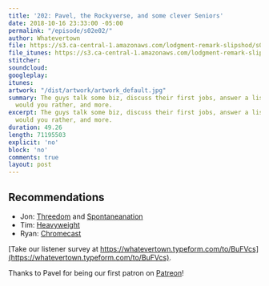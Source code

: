 ```yaml
---
title: '202: Pavel, the Rockyverse, and some clever Seniors'
date: 2018-10-16 23:33:00 -05:00
permalink: "/episode/s02e02/"
author: Whatevertown
file: https://s3.ca-central-1.amazonaws.com/lodgment-remark-slipshod/s02e02.mp3
file_itunes: https://s3.ca-central-1.amazonaws.com/lodgment-remark-slipshod/s02e02.m4a
stitcher: 
soundcloud: 
googleplay: 
itunes: 
artwork: "/dist/artwork/artwork_default.jpg"
summary: The guys talk some biz, discuss their first jobs, answer a listener submitted
  would you rather, and more.
excerpt: The guys talk some biz, discuss their first jobs, answer a listener submitted
  would you rather, and more.
duration: 49.26
length: 71195503
explicit: 'no'
block: 'no'
comments: true
layout: post
---
```


## Recommendations
- Jon: [Threedom](https://www.earwolf.com/show/threedom/) and [Spontaneanation](https://www.earwolf.com/show/spontaneanation-with-paul-f-tompkins/)
- Tim: [Heavyweight](https://www.gimletmedia.com/heavyweight)
- Ryan: [Chromecast](https://store.google.com/us/product/chromecast)

[Take our listener survey at https://whatevertown.typeform.com/to/BuFVcs](https://whatevertown.typeform.com/to/BuFVcs).

Thanks to Pavel for being our first patron on [Patreon](https://www.patreon.com/whatevertown)!
